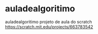 # auladealgoritimo
auladealgoritimo
projeto de aula do scratch
https://scratch.mit.edu/projects/663783542
